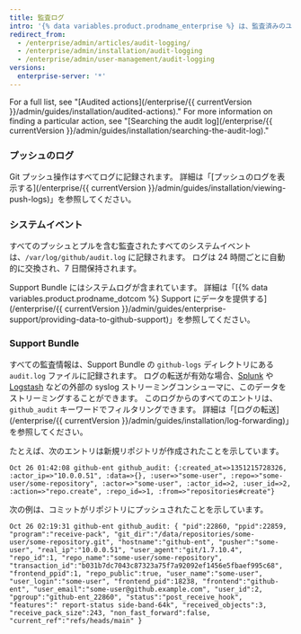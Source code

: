 ```yaml
---
title: 監査ログ
intro: '{% data variables.product.prodname_enterprise %} は、監査済みのユーザ、Organization、リポジトリ、およびシステムイベントのログを保管します。 ログはデバッグや内部および外部のコンプライアンスに役立ちます。'
redirect_from:
  - /enterprise/admin/articles/audit-logging/
  - /enterprise/admin/installation/audit-logging
  - /enterprise/admin/user-management/audit-logging
versions:
  enterprise-server: '*'
---
```


For a full list, see "[Audited actions](/enterprise/{{ currentVersion }}/admin/guides/installation/audited-actions)." For more information on finding a particular action, see "[Searching the audit log](/enterprise/{{ currentVersion }}/admin/guides/installation/searching-the-audit-log)."

### プッシュのログ

Git プッシュ操作はすべてログに記録されます。 詳細は「[プッシュのログを表示する](/enterprise/{{ currentVersion }}/admin/guides/installation/viewing-push-logs)」を参照してください。

### システムイベント

すべてのプッシュとプルを含む監査されたすべてのシステムイベントは、`/var/log/github/audit.log` に記録されます。 ログは 24 時間ごとに自動的に交換され、7 日間保持されます。

Support Bundle にはシステムログが含まれています。 詳細は「[{% data variables.product.prodname_dotcom %} Support にデータを提供する](/enterprise/{{ currentVersion }}/admin/guides/enterprise-support/providing-data-to-github-support)」を参照してください。

### Support Bundle

すべての監査情報は、Support Bundle の `github-logs` ディレクトリにある `audit.log` ファイルに記録されます。 ログの転送が有効な場合、[Splunk](http://www.splunk.com/) や [Logstash](http://logstash.net/) などの外部の syslog ストリーミングコンシューマに、このデータをストリーミングすることができます。 このログからのすべてのエントリは、`github_audit` キーワードでフィルタリングできます。 詳細は「[ログの転送](/enterprise/{{ currentVersion }}/admin/guides/installation/log-forwarding)」を参照してください。

たとえば、次のエントリは新規リポジトリが作成されたことを示しています。

```
Oct 26 01:42:08 github-ent github_audit: {:created_at=>1351215728326, :actor_ip=>"10.0.0.51", :data=>{}, :user=>"some-user", :repo=>"some-user/some-repository", :actor=>"some-user", :actor_id=>2, :user_id=>2, :action=>"repo.create", :repo_id=>1, :from=>"repositories#create"}
```

次の例は、コミットがリポジトリにプッシュされたことを示しています。

```
Oct 26 02:19:31 github-ent github_audit: { "pid":22860, "ppid":22859, "program":"receive-pack", "git_dir":"/data/repositories/some-user/some-repository.git", "hostname":"github-ent", "pusher":"some-user", "real_ip":"10.0.0.51", "user_agent":"git/1.7.10.4", "repo_id":1, "repo_name":"some-user/some-repository", "transaction_id":"b031b7dc7043c87323a75f7a92092ef1456e5fbaef995c68", "frontend_ppid":1, "repo_public":true, "user_name":"some-user", "user_login":"some-user", "frontend_pid":18238, "frontend":"github-ent", "user_email":"some-user@github.example.com", "user_id":2, "pgroup":"github-ent_22860", "status":"post_receive_hook", "features":" report-status side-band-64k", "received_objects":3, "receive_pack_size":243, "non_fast_forward":false, "current_ref":"refs/heads/main" }
```
